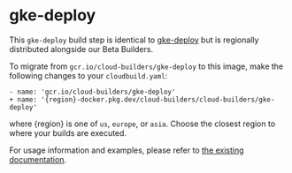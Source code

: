 # gke-deploy

This `gke-deploy` build step is identical to [gke-deploy](../gke-deploy) but
is regionally distributed alongside our Beta Builders.

To migrate from `gcr.io/cloud-builders/gke-deploy` to this image, make the following
changes to your `cloudbuild.yaml`:

```
- name: 'gcr.io/cloud-builders/gke-deploy'
+ name: '{region}-docker.pkg.dev/cloud-builders/cloud-builders/gke-deploy'
```

where {region} is one of `us`, `europe`, or `asia`. Choose the closest region to
where your builds are executed.

For usage information and examples, please refer to [the existing
documentation](../gke-deploy).
